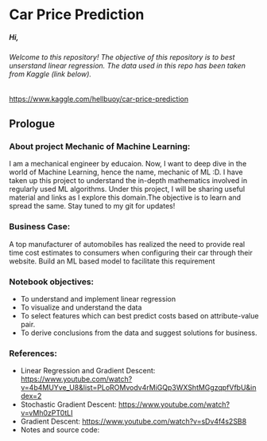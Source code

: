# Car Price Prediction

##### Hi, 
###### Welcome to this repository! The objective of this repository is to best unserstand linear regression. The data used in this repo has been taken from Kaggle (link below). 
https://www.kaggle.com/hellbuoy/car-price-prediction

## Prologue


### About project Mechanic of Machine Learning:
I am a mechanical engineer by educaion. Now, I want to deep dive in the world of Machine Learning, hence the name, mechanic of ML :D. I have taken up this project to understand the in-depth mathematics involved in regularly used ML algorithms. Under this project, I will be sharing useful material and links as I explore this domain.The objective is to learn and spread the same. Stay tuned to my git for updates!

### Business Case: 
A top manufacturer of automobiles has realized the need to provide real time cost estimates to consumers when configuring their car through their website. Build an ML based model to facilitate this requirement
### Notebook objectives:

* To understand and implement linear regression 
* To visualize and understand the data
* To select features which can best predict costs based on attribute-value pair. 
* To derive conclusions from the data and suggest solutions for business.

### References:
* Linear Regression and Gradient Descent: https://www.youtube.com/watch?v=4b4MUYve_U8&list=PLoROMvodv4rMiGQp3WXShtMGgzqpfVfbU&index=2
* Stochastic Gradient Descent: https://www.youtube.com/watch?v=vMh0zPT0tLI
* Gradient Descent: https://www.youtube.com/watch?v=sDv4f4s2SB8
* Notes and source code: 
